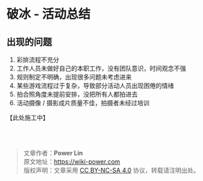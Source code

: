# 破冰 - 活动总结

## 出现的问题

1. 彩排流程不充分
2. 工作人员未做好自己的本职工作，没有团队意识，时间观念不强
3. 规则制定不明确，出现很多问题未考虑进来
4. 某些游戏流程过于复杂，导致部分活动人员出现困倦的情绪
5. 拍合照角度未提前安排，没把所有人都拍进去
6. 活动摄像 / 摄影成片质量不佳，拍摄者未经过培训

【此处施工中】

<br />

<br />

> 文章作者：**Power Lin**  
> 原文地址：<https://wiki-power.com>  
> 版权声明：文章采用 [CC BY-NC-SA 4.0](https://creativecommons.org/licenses/by/4.0/deed.zh) 协议，转载请注明出处。
